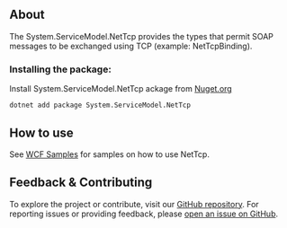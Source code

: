 ## About

The System.ServiceModel.NetTcp provides the types that permit SOAP messages to be exchanged using TCP (example: NetTcpBinding).

### Installing the package:

Install System.ServiceModel.NetTcp ackage from [Nuget.org](https://www.nuget.org/packages/System.ServiceModel.NetTcp)

`dotnet add package System.ServiceModel.NetTcp`

## How to use

See [WCF Samples](https://learn.microsoft.com/en-us/dotnet/framework/wcf/samples/) for samples on how to use NetTcp.

## Feedback & Contributing

To explore the project or contribute, visit our [GitHub repository](https://github.com/dotnet/wcf/).
For reporting issues or providing feedback, please [open an issue on GitHub](https://github.com/dotnet/wcf).